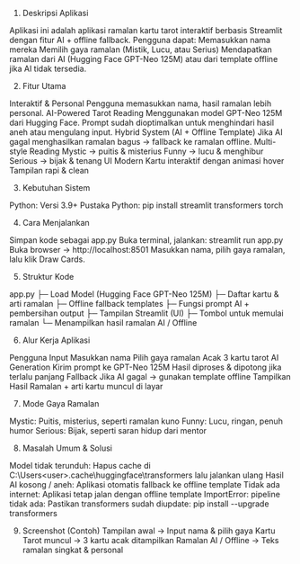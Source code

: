 1. Deskripsi Aplikasi

Aplikasi ini adalah aplikasi ramalan kartu tarot interaktif berbasis Streamlit dengan fitur AI + offline fallback.
Pengguna dapat:
Memasukkan nama mereka
Memilih gaya ramalan (Mistik, Lucu, atau Serius)
Mendapatkan ramalan dari AI (Hugging Face GPT-Neo 125M) atau dari template offline jika AI tidak tersedia.

2. Fitur Utama

Interaktif & Personal
Pengguna memasukkan nama, hasil ramalan lebih personal.
AI-Powered Tarot Reading
Menggunakan model GPT-Neo 125M dari Hugging Face.
Prompt sudah dioptimalkan untuk menghindari hasil aneh atau mengulang input.
Hybrid System (AI + Offline Template)
Jika AI gagal menghasilkan ramalan bagus → fallback ke ramalan offline.
Multi-style Reading
Mystic → puitis & misterius
Funny → lucu & menghibur
Serious → bijak & tenang
UI Modern
Kartu interaktif dengan animasi hover
Tampilan rapi & clean

3. Kebutuhan Sistem

Python: Versi 3.9+
Pustaka Python:
pip install streamlit transformers torch

4. Cara Menjalankan

Simpan kode sebagai app.py
Buka terminal, jalankan:
streamlit run app.py
Buka browser → http://localhost:8501
Masukkan nama, pilih gaya ramalan, lalu klik Draw Cards.

5. Struktur Kode

app.py
 ├─ Load Model (Hugging Face GPT-Neo 125M)
 ├─ Daftar kartu & arti ramalan
 ├─ Offline fallback templates
 ├─ Fungsi prompt AI + pembersihan output
 ├─ Tampilan Streamlit (UI)
 ├─ Tombol untuk memulai ramalan
 └─ Menampilkan hasil ramalan AI / Offline

6. Alur Kerja Aplikasi

Pengguna Input
Masukkan nama
Pilih gaya ramalan
Acak 3 kartu tarot
AI Generation
Kirim prompt ke GPT-Neo 125M
Hasil diproses & dipotong jika terlalu panjang
Fallback
Jika AI gagal → gunakan template offline
Tampilkan Hasil
Ramalan + arti kartu muncul di layar

7. Mode Gaya Ramalan

Mystic: Puitis, misterius, seperti ramalan kuno
Funny: Lucu, ringan, penuh humor
Serious: Bijak, seperti saran hidup dari mentor

8. Masalah Umum & Solusi

Model tidak terunduh: Hapus cache di C:\Users\<user>\.cache\huggingface\transformers lalu jalankan ulang
Hasil AI kosong / aneh: Aplikasi otomatis fallback ke offline template
Tidak ada internet: Aplikasi tetap jalan dengan offline template
ImportError: pipeline tidak ada: Pastikan transformers sudah diupdate: pip install --upgrade transformers

9. Screenshot (Contoh)
Tampilan awal → Input nama & pilih gaya
Kartu Tarot muncul → 3 kartu acak ditampilkan
Ramalan AI / Offline → Teks ramalan singkat & personal